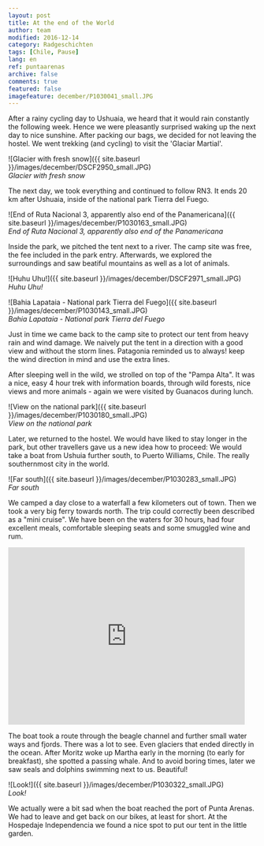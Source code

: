 ```yaml
---
layout: post
title: At the end of the World
author: team
modified: 2016-12-14
category: Radgeschichten
tags: [Chile, Pause]
lang: en
ref: puntaarenas
archive: false
comments: true
featured: false
imagefeature: december/P1030041_small.JPG
---
```


After a rainy cycling day to Ushuaia, we heard that it would rain constantly the following week. Hence we were pleasantly surprised waking up the next day to nice sunshine. After packing our bags, we decided for not leaving the hostel. We went trekking (and cycling) to visit the 'Glaciar Martial'.

![Glacier with fresh snow]({{ site.baseurl }}/images/december/DSCF2950_small.JPG)  
*Glacier with fresh snow*

The next day, we took everything and continued to follow RN3. It ends 20 km after Ushuaia, inside of the national park Tierra del Fuego. 

![End of Ruta Nacional 3, apparently also end of the Panamericana]({{ site.baseurl }}/images/december/P1030163_small.JPG)  
*End of Ruta Nacional 3, apparently also end of the Panamericana*

Inside the park, we pitched the tent next to a river. The camp site was free, the fee included in the park entry. Afterwards, we explored the surroundings and saw beatiful mountains as well as a lot of animals.

![Huhu Uhu!]({{ site.baseurl }}/images/december/DSCF2971_small.JPG)  
*Huhu Uhu!*

![Bahia Lapataia - National park Tierra del Fuego]({{ site.baseurl }}/images/december/P1030143_small.JPG)  
*Bahia Lapataia - National park Tierra del Fuego*

Just in time we came back to the camp site to protect our tent from heavy rain and wind damage. We naively put the tent in a direction with a good view and without the storm lines. Patagonia reminded us to always! keep the wind direction in mind and use the extra lines. 

After sleeping well in the wild, we strolled on top of the "Pampa Alta". It was a nice, easy 4 hour trek with information boards, through wild forests, nice views and more animals - again we were visited by Guanacos during lunch.


![View on the national park]({{ site.baseurl }}/images/december/P1030180_small.JPG)  
*View on the national park*

Later, we returned to the hostel. We would have liked to stay longer in the park, but other travellers gave us a new idea how to proceed: We would take a boat from Ushuia further south, to Puerto Williams, Chile. The really southernmost city in the world.

![Far south]({{ site.baseurl }}/images/december/P1030283_small.JPG)  
*Far south*

We camped a day close to a waterfall a few kilometers out of town. Then we took a very big ferry towards north. The trip could correctly been described as a "mini cruise". We have been on the waters for 30 hours, had four excellent meals, comfortable sleeping seats and some smuggled wine and rum.

<iframe text-align='center' width='480' height='360' src='http://track-kit.net/maps_s3/?v=embed&track=233109.gpx' frameborder='0' allowfullscreen></iframe>

The boat took a route through the beagle channel and further small water ways and fjords. There was a lot to see. Even glaciers that ended directly in the ocean. After Moritz woke up Martha early in the morning (to early for breakfast), she spotted a passing whale. And to avoid boring times, later we saw seals and dolphins swimming next to us. Beautiful!

![Look!]({{ site.baseurl }}/images/december/P1030322_small.JPG)  
*Look!*

We actually were a bit sad when the boat reached the port of Punta Arenas. We had to leave and get back on our bikes, at least for short. At the Hospedaje Independencia we found a nice spot to put our tent in the little garden.


